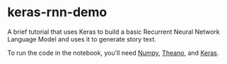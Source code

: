 # keras-rnn-demo
A brief tutorial that uses Keras to build a basic Recurrent Neural Network Language Model and uses it to generate story text.

To run the code in the notebook, you'll need [Numpy](http://www.numpy.org/), [Theano](http://deeplearning.net/software/theano/), and [Keras](https://keras.io/).
